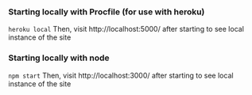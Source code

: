 ### Starting locally with Procfile (for use with heroku)
`heroku local`
Then, visit http://localhost:5000/ after starting to see local instance of the site

### Starting locally with node
`npm start`
Then, visit http://localhost:3000/ after starting to see local instance of the site
